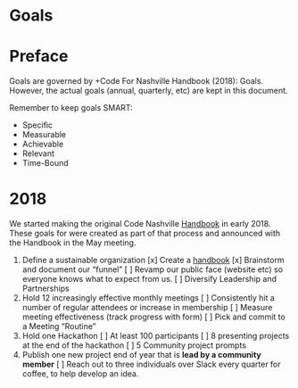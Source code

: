 # Goals

# Preface

Goals are governed by +Code For Nashville Handbook (2018): Goals. However, the actual goals (annual, quarterly, etc) are kept in this document.

Remember to keep goals SMART:

- Specific
- Measurable
- Achievable
- Relevant
- Time-Bound
# 2018

We started making the original Code Nashville [Handbook](../README.md) in early 2018. These goals for were created as part of that process and announced with the Handbook in the May meeting.


1. Define a sustainable organization 
  [x] Create a [handbook](../README.md)
  [x] Brainstorm and document our “funnel”
  [ ] Revamp our public face (website etc) so everyone knows what to expect from us.
  [ ] Diversify Leadership and Partnerships
2. Hold 12 increasingly effective monthly meetings
  [ ] Consistently hit a number of regular  attendees or increase in membership
  [ ] Measure meeting effectiveness (track progress with form)
  [ ] Pick and commit to a Meeting “Routine”
3. Hold one Hackathon
  [ ] At least 100 participants
  [ ] 8 presenting projects at the end of the hackathon
  [ ] 5 Community project prompts
4. Publish one new project end of year that is **lead by a community member**
  [ ] Reach out to three individuals over Slack every quarter for coffee, to help develop an idea.


